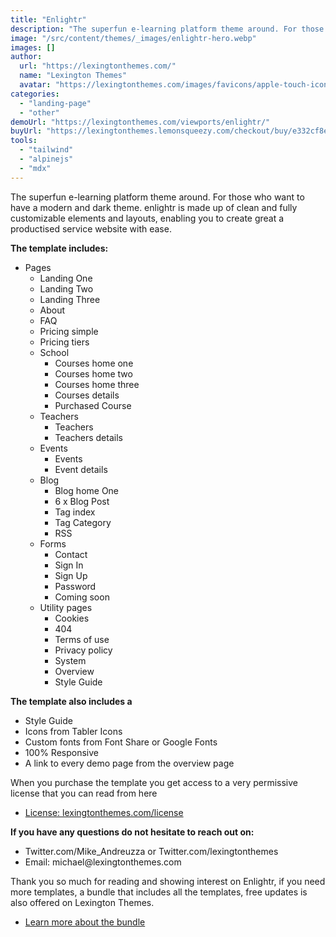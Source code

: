 ```yaml
---
title: "Enlightr"
description: "The superfun e-learning platform theme around. For those who want to have a modern and dark theme."
image: "/src/content/themes/_images/enlightr-hero.webp"
images: []
author:
  url: "https://lexingtonthemes.com/"
  name: "Lexington Themes"
  avatar: "https://lexingtonthemes.com/images/favicons/apple-touch-icon.png"
categories:
  - "landing-page"
  - "other"
demoUrl: "https://lexingtonthemes.com/viewports/enlightr/"
buyUrl: "https://lexingtonthemes.lemonsqueezy.com/checkout/buy/e332cf8e-8275-40ad-8888-60ccaea02c0b"
tools:
  - "tailwind"
  - "alpinejs"
  - "mdx"
---
```


<p>The superfun e-learning platform theme around. For those who want to have a modern and dark theme. enlightr is made up of clean and fully customizable elements and layouts, enabling you to create great a productised service website with ease.
</p>

<p><strong>The template includes:</strong></p>
<ul>
  <li>Pages
    <ul>
      <li>Landing One</li>
      <li>Landing Two</li>
      <li>Landing Three</li>
      <li>About</li>
      <li>FAQ</li>
      <li>Pricing simple</li>
      <li>Pricing tiers</li>
      <li>School
        <ul>
          <li>Courses home one</li>
          <li>Courses home two</li>
          <li>Courses home three</li>
          <li>Courses details</li>
          <li>Purchased Course</li>
        </ul>
      </li>
      <li>Teachers
        <ul>
          <li>Teachers</li>
          <li>Teachers details</li>
        </ul>
      </li>
      <li>Events
        <ul>
          <li>Events</li>
          <li>Event details</li>
        </ul>
      </li>
      <li>Blog
        <ul>
          <li>Blog home One</li>
          <li>6 x Blog Post</li>
          <li>Tag index</li>
          <li>Tag Category</li>
          <li>RSS</li>
        </ul>
      </li>
      <li>Forms
        <ul>
          <li>Contact</li>
          <li>Sign In</li>
          <li>Sign Up</li>
          <li>Password</li>
          <li>Coming soon</li>
        </ul>
      </li>
      <li>Utility pages
        <ul>
          <li>Cookies</li>
          <li>404</li>
          <li>Terms of use</li>
          <li>Privacy policy</li>
          <li>System</li>
          <li>Overview</li>
          <li>Style Guide</li>
        </ul>
      </li>
    </ul>
  </li>
</ul>
<p><strong>The template also includes a</strong></p>
<ul>
  <li>Style Guide</li>
  <li>Icons from Tabler Icons</li>
  <li>Custom fonts from Font Share or Google Fonts</li>
  <li>100%&nbsp;Responsive</li>
  <li>A link to every demo page from the overview page</li>
</ul>
<p>When you purchase the template you get access to a very permissive license that you can read from here</p>
<ul>
  <li><a href="https://lexingtonthemes.com/license/" rel="noopener noreferrer" target="_blank">License: lexingtonthemes.com/license</a></li>
</ul>
<p><strong>If you have any questions do not hesitate to reach out on:</strong></p>
<ul>
  <li>Twitter.com/Mike_Andreuzza or&nbsp;Twitter.com/lexingtonthemes</li>
  <li>Email: michael@lexingtonthemes.com</li>
</ul>
<p>Thank you so much for reading and showing interest on Enlightr, if you need more templates, a bundle that includes all the templates, free updates is also offered on Lexington Themes.&nbsp;</p>
<ul>
  <li><a href="https://lexingtonthemes.com/pricing/" rel="noopener noreferrer" target="_blank">Learn more about the bundle</a></li>
</ul>
